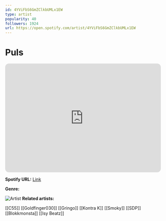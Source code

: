 ```yaml
---
id: 4YViFbS6GmZClkbUMLx1EW
type: artist
popularity: 40
followers: 1924
url: https://open.spotify.com/artist/4YViFbS6GmZClkbUMLx1EW
---
```

# Puls

<iframe style="border-radius:12px" src="https://open.spotify.com/embed/artist/4YViFbS6GmZClkbUMLx1EW" width="100%" height="352" frameBorder="0" allowfullscreen="" allow="autoplay; clipboard-write; encrypted-media; fullscreen; picture-in-picture" loading="lazy"></iframe>

**Spotify URL:** [Link](https://open.spotify.com/artist/4YViFbS6GmZClkbUMLx1EW)

**Genre:** 

![Artist](https://i.scdn.co/image/ab6761610000e5ebc902eba5c4830ceee9d93f85)
**Related artists:**

[[C55]]
[[Goldfinger030]]
[[Gringo]]
[[Kontra K]]
[[Smoky]]
[[SDP]]
[[Blokkmonsta]]
[[Isy Beatz]]
